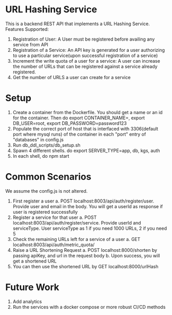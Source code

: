 # URL Hashing Service
This is a backend REST API that implements a URL Hashing Service.
Features Supported:
1. Registration of User: A User must be registered before availing any service from API
2. Registration of a Service: An API key is generated for a user authorizing to use a particular service(upon successful registration of a service)
3. Increment the write quota of a user for a service: A user can increase the number of URLs that can be registered against a service already registered.
4. Get the number of URLS a user can create for a service


# Setup
1. Create a container from the Dockerfile. You should get a name or an id for the container. Then do export CONTAINER_NAME=<container-name>, export DB_USER=root, export DB_PASSWORD=password123
2. Populate the correct port of host that is interfaced with 3306(default port where mysql runs) of the container in each "port" entry of "databases" in config.js
3. Run db_ddl_scripts/db_setup.sh
4. Spawn 4 different shells. do export SERVER_TYPE=app, db, kgs, auth 
5. In each shell, do npm start 

# Common Scenarios
We assume the config.js is not altered.
1. First register a user
    a. POST localhost:8003/api/auth/register/user. Provide user and email in the body. You will get a userId as response if user is registered successfully
2. Register a service for that user 
    a. POST localhost:8003/api/auth/register/service. Provide userId and serviceType. User serviceType as 1 if you need 1000 URLs, 2 if you need 5
3. Check the remaining URLs left for a service of a user
    a. GET localhost:8003/api/auth/metric_quota/<apiKey>
4. Raise a URL Shortening Request 
    a. POST localhost:8000/shorten by passing apiKey, and url in the request body
    b. Upon success, you will get a shortened URL
5. You can then use the shortened URL by GET localhost:8000/urlHash

# Future Work
1. Add analytics
2. Run the services with a docker compose or more robust CI/CD methods
